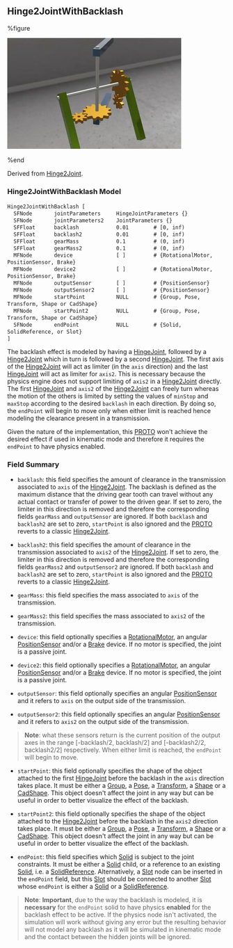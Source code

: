 ## Hinge2JointWithBacklash

%figure

![Hinge2JointWithBacklash](images/joints/Hinge2JointWithBacklash/Hinge2JointWithBacklash.thumbnail.jpg)

%end

Derived from [Hinge2Joint](../reference/hinge2joint.md).

### Hinge2JointWithBacklash Model

```
Hinge2JointWithBacklash [
  SFNode       jointParameters     HingeJointParameters {}
  SFNode       jointParameters2    JointParameters {}
  SFFloat      backlash            0.01        # [0, inf)
  SFFloat      backlash2           0.01        # [0, inf)
  SFFloat      gearMass            0.1         # (0, inf)
  SFFloat      gearMass2           0.1         # (0, inf)
  MFNode       device              [ ]         # {RotationalMotor, PositionSensor, Brake}
  MFNode       device2             [ ]         # {RotationalMotor, PositionSensor, Brake}
  MFNode       outputSensor        [ ]         # {PositionSensor}
  MFNode       outputSensor2       [ ]         # {PositionSensor}
  MFNode       startPoint          NULL        # {Group, Pose, Transform, Shape or CadShape}
  MFNode       startPoint2         NULL        # {Group, Pose, Transform, Shape or CadShape}
  SFNode       endPoint            NULL        # {Solid, SolidReference, or Slot}
]
```

The backlash effect is modeled by having a [HingeJoint](../reference/hingejoint.md), followed by a [Hinge2Joint](../reference/hinge2joint.md) which in turn is followed by a second [HingeJoint](../reference/hingejoint.md).
The first axis of the [Hinge2Joint](../reference/hinge2joint.md) will act as limiter (in the `axis`  direction) and the last [HingeJoint](../reference/hingejoint.md) will act as limiter for `axis2`.
This is necessary because the physics engine does not support limiting of `axis2` in a [Hinge2Joint](../reference/hinge2joint.md) directly.
The first [HingeJoint](../reference/hingejoint.md) and `axis2` of the [Hinge2Joint](../reference/hinge2joint.md) can freely turn whereas the motion of the others is limited by setting the values of `minStop` and `maxStop` according to the desired `backlash` in each direction.
By doing so, the `endPoint` will begin to move only when either limit is reached hence modeling the clearance present in a transmission.

Given the nature of the implementation, this [PROTO](../reference/proto.md) won't achieve the desired effect if used in kinematic mode and therefore it requires the `endPoint` to have physics enabled.

### Field Summary

- `backlash`: this field specifies the amount of clearance in the transmission associated to `axis` of the [Hinge2Joint](../reference/hinge2joint.md). The backlash is defined as the maximum distance that the driving gear tooth can travel without any actual contact or transfer of power to the driven gear.
If set to zero, the limiter in this direction is removed and therefore the corresponding fields `gearMass` and `outputSensor` are ignored.
If both `backlash` and `backlash2` are set to zero, `startPoint` is also ignored and the [PROTO](../reference/proto.md) reverts to a classic [Hinge2Joint](../reference/hinge2joint.md).

- `backlash2`: this field specifies the amount of clearance in the transmission associated to `axis2` of the [Hinge2Joint](../reference/hinge2joint.md).
If set to zero, the limiter in this direction is removed and therefore the corresponding fields `gearMass2` and `outputSensor2` are ignored.
If both `backlash` and `backlash2` are set to zero, `startPoint` is also ignored and the [PROTO](../reference/proto.md) reverts to a classic [Hinge2Joint](../reference/hinge2joint.md).

- `gearMass`: this field specifies the mass associated to `axis` of the transmission.

- `gearMass2`: this field specifies the mass associated to `axis2` of the transmission.

- `device`: this field optionally specifies a [RotationalMotor](../reference/rotationalmotor.md), an angular [PositionSensor](../reference/positionsensor.md) and/or a [Brake](../reference/brake.md) device.
If no motor is specified, the joint is a passive joint.

- `device2`: this field optionally specifies a [RotationalMotor](../reference/rotationalmotor.md), an angular [PositionSensor](../reference/positionsensor.md) and/or a [Brake](../reference/brake.md) device.
If no motor is specified, the joint is a passive joint.

- `outputSensor`: this field optionally specifies an angular [PositionSensor](../reference/positionsensor.md) and it refers to `axis` on the output side of the transmission.

- `outputSensor2`: this field optionally specifies an angular [PositionSensor](../reference/positionsensor.md) and it refers to `axis2` on the output side of the transmission.

> **Note**: what these sensors return is the current position of the output axes in the range [-backlash/2, backlash/2] and [-backlash2/2, backlash2/2] respectively. When either limit is reached, the `endPoint` will begin to move.

- `startPoint`: this field optionally specifies the shape of the object attached to the first [HingeJoint](../reference/hingejoint.md) before the backlash in the `axis` direction takes place.
It must be either a [Group](../reference/group.md), a [Pose](../reference/pose.md), a [Transform](../reference/transform.md), a [Shape](../reference/shape.md) or a [CadShape](../reference/cadshape.md).
This object doesn't affect the joint in any way but can be useful in order to better visualize the effect of the backlash.

- `startPoint2`: this field optionally specifies the shape of the object attached to the [Hinge2Joint](../reference/hinge2joint.md) before the backlash in the `axis2` direction takes place.
It must be either a [Group](../reference/group.md), a [Pose](../reference/pose.md), a [Transform](../reference/transform.md), a [Shape](../reference/shape.md) or a [CadShape](../reference/cadshape.md).
This object doesn't affect the joint in any way but can be useful in order to better visualize the effect of the backlash.

- `endPoint`: this field specifies which [Solid](../reference/solid.md) is subject to the joint constraints. It must be either a [Solid](../reference/solid.md) child, or a reference to an existing [Solid](../reference/solid.md), i.e. a [SolidReference](../reference/solidreference.md).
Alternatively, a [Slot](../reference/slot.md) node can be inserted in the `endPoint` field, but this [Slot](../reference/slot.md) should be connected to another [Slot](../reference/slot.md) whose `endPoint` is either a [Solid](../reference/solid.md) or a [SolidReference](../reference/solidreference.md).

> **Note**: **Important**, due to the way the backlash is modeled, it is **necessary** for the `endPoint` solid to have physics **enabled** for the backlash effect to be active.
If the physics node isn't activated, the simulation will work without giving any error but the resulting behavior will not model any backlash as it will be simulated in kinematic mode and the contact between the hidden joints will be ignored.
